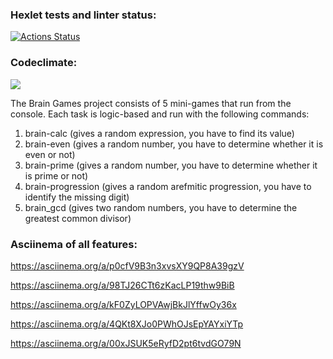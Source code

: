 ### Hexlet tests and linter status:
[![Actions Status](https://github.com/Egortrod/python-project-lvl1/workflows/hexlet-check/badge.svg)](https://github.com/Egortrod/python-project-lvl1/actions)

### Сodeclimate:
<a href="https://codeclimate.com/github/Egortrod/project1/maintainability"><img src="https://api.codeclimate.com/v1/badges/8877bd0d9309c6fabbfb/maintainability" /></a>

The Brain Games project consists of 5 mini-games that run from the console. Each task is logic-based and run with the following commands:
1. brain-calc (gives a random expression, you have to find its value)
2. brain-even (gives a random number, you have to determine whether it is even or not)
3. brain-prime (gives a random number, you have to determine whether it is prime or not)
4. brain-progression (gives a random arefmitic progression, you have to identify the missing digit)
5. brain_gcd (gives two random numbers, you have to determine the greatest common divisor)

<!-- ### Installation:
```
git clone https://github.com/Egortrod/python-project-lvl1.git
make package-install
``` -->

### Asciinema of all features:
https://asciinema.org/a/p0cfV9B3n3xvsXY9QP8A39gzV

https://asciinema.org/a/98TJ26CTt6zKacLP19thw9BiB

https://asciinema.org/a/kF0ZyLOPVAwjBkJlYffwOy36x

https://asciinema.org/a/4QKt8XJo0PWhOJsEpYAYxiYTp

https://asciinema.org/a/00xJSUK5eRyfD2pt6tvdGO79N